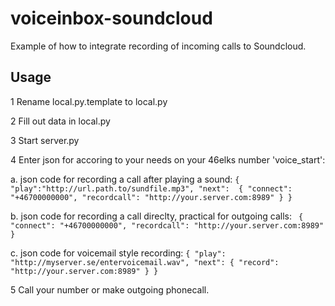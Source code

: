 # voiceinbox-soundcloud
Example of how to integrate recording of incoming calls to Soundcloud. 

## Usage

1 Rename local.py.template to local.py

2 Fill out data in local.py

3 Start server.py

4 Enter json for accoring to your needs on your 46elks number 'voice_start':

a. json code for recording a call after playing a sound: ````{
	"play":"http://url.path.to/sundfile.mp3",
	"next": 
	{
		"connect": "+46700000000",
		"recordcall": "http://your.server.com:8989"
	}
}````

b. json code for recording a call direclty, practical for outgoing calls: ````
	{
		"connect": "+46700000000",
		"recordcall": "http://your.server.com:8989"
	}````
  
c. json code for voicemail style recording: ````{
	"play": "http://myserver.se/entervoicemail.wav",
  	"next": {
    	"record": "http://your.server.com:8989"
  	}
}````
  
5 Call your number or make outgoing phonecall.
